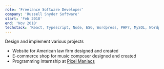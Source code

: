 ```yaml
---
role: 'Freelance Software Developer'
company: 'Russell Snyder Software'
start: 'Feb 2018'
end: 'Nov 2018'
techstack: 'React, Typescript, Node, ES6, Wordpress, PHP7, MySQL, Wordpress, Unity 3D, C#, Logic Pro, C++'
---
```

Design and implement various projects 
- Website for American law firm designed and created
- E-commerce shop for music composer designed and created
- Programming Internship at [Pixel Maniacs](https://pixel-maniacs.com/)